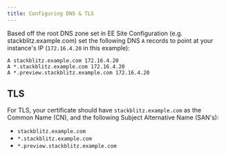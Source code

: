 ```yaml
---
title: Configuring DNS & TLS
---
```


Based off the root DNS zone set in EE Site Configuration (e.g. stackblitz.example.com)
set the following DNS `A` records to point at your instance's IP (`172.16.4.20` in this example):

```
A stackblitz.example.com 172.16.4.20
A *.stackblitz.example.com 172.16.4.20
A *.preview.stackblitz.example.com 172.16.4.20
```

## TLS


For TLS, your certificate should have `stackblitz.example.com` as the Common Name (CN), and the following Subject Alternative Name (SAN's):
- `stackblitz.example.com`
- `*.stackblitz.example.com`
- `*.preview.stackblitz.example.com`
